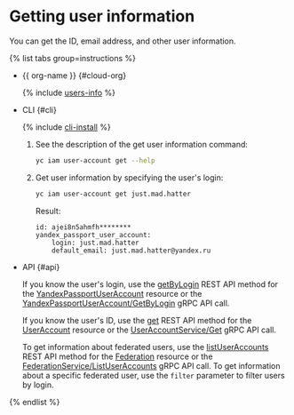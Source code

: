 # Getting user information

You can get the ID, email address, and other user information.

{% list tabs group=instructions %}

- {{ org-name }} {#cloud-org}

  {% include [users-info](../../../_includes/users-info.md) %}

- CLI {#cli}

  {% include [cli-install](../../../_includes/cli-install.md) %}

  1. See the description of the get user information command:

      ```bash
      yc iam user-account get --help
      ```

  1. Get user information by specifying the user's login:
      ```bash
      yc iam user-account get just.mad.hatter
      ```

      Result:

      ```text
      id: ajei8n5ahmfh********
      yandex_passport_user_account:
          login: just.mad.hatter
          default_email: just.mad.hatter@yandex.ru
      ```

- API {#api}

  If you know the user's login, use the [getByLogin](../../api-ref/YandexPassportUserAccount/getByLogin.md) REST API method for the [YandexPassportUserAccount](../../api-ref/YandexPassportUserAccount/index.md) resource or the [YandexPassportUserAccount/GetByLogin](../../api-ref/grpc/yandex_passport_user_account_service.md#GetByLogin) gRPC API call.
  
  If you know the user's ID, use the [get](../../api-ref/UserAccount/get.md) REST API method for the [UserAccount](../../api-ref/UserAccount/index.md) resource or the [UserAccountService/Get](../../api-ref/grpc/service_account_service.md#Get) gRPC API call.

  To get information about federated users, use the [listUserAccounts](../../../organization/api-ref/Federation/listUserAccounts) REST API method for the [Federation](../../../organization/api-ref/Federation/) resource or the [FederationService/ListUserAccounts](../../../organization/api-ref/grpc/federation_service#ListUserAccounts) gRPC API call. To get information about a specific federated user, use the `filter` parameter to filter users by login.

{% endlist %}
